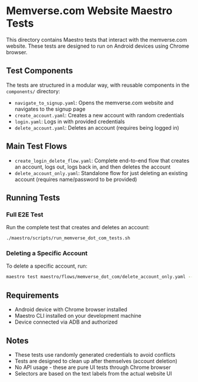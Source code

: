 # Memverse.com Website Maestro Tests

This directory contains Maestro tests that interact with the memverse.com website. These tests are
designed to run on Android devices using Chrome browser.

## Test Components

The tests are structured in a modular way, with reusable components in the `components/` directory:

- `navigate_to_signup.yaml`: Opens the memverse.com website and navigates to the signup page
- `create_account.yaml`: Creates a new account with random credentials
- `login.yaml`: Logs in with provided credentials
- `delete_account.yaml`: Deletes an account (requires being logged in)

## Main Test Flows

- `create_login_delete_flow.yaml`: Complete end-to-end flow that creates an account, logs out, logs
  back in, and then deletes the account
- `delete_account_only.yaml`: Standalone flow for just deleting an existing account (requires
  name/password to be provided)

## Running Tests

### Full E2E Test

Run the complete test that creates and deletes an account:

```bash
./maestro/scripts/run_memverse_dot_com_tests.sh
```

### Deleting a Specific Account

To delete a specific account, run:

```bash
maestro test maestro/flows/memverse_dot_com/delete_account_only.yaml --env name=your_name password=your_password
```

## Requirements

- Android device with Chrome browser installed
- Maestro CLI installed on your development machine
- Device connected via ADB and authorized

## Notes

- These tests use randomly generated credentials to avoid conflicts
- Tests are designed to clean up after themselves (account deletion)
- No API usage - these are pure UI tests through Chrome browser
- Selectors are based on the text labels from the actual website UI

